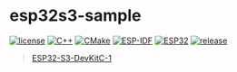 # esp32s3-sample

[![license](https://img.shields.io/badge/license-MIT-green.svg?style=flat&logo=github)](https://www.mit-license.org)
[![C++](https://img.shields.io/badge/C++-11-brightgreen.svg?style=flat&logo=cplusplus)](https://isocpp.org)
[![CMake](https://img.shields.io/badge/CMake-3.5-brightgreen.svg?style=flat&logo=cmake)](https://cmake.org/cmake/help/v3.5)
[![ESP-IDF](https://img.shields.io/badge/ESP_IDF-4.4-brightgreen.svg?style=flat&logo=espressif)](https://docs.espressif.com/projects/esp-idf/zh_CN/latest/esp32s3/versions.html)
[![ESP32](https://img.shields.io/badge/ESP32-S3-brightgreen.svg?style=flat&logo=espHome)](https://docs.espressif.com/projects/esp-idf/zh_CN/latest/esp32s3/hw-reference/esp32s3/user-guide-devkitc-1.html)
[![release](https://img.shields.io/badge/release-0.1.0-blue.svg)](https://github.com/aaric/esp32s3-sample/releases)

> [ESP32-S3-DevKitC-1](https://docs.espressif.com/projects/esp-idf/zh_CN/latest/esp32s3/hw-reference/esp32s3/user-guide-devkitc-1.html)
